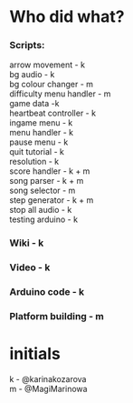 # Who did what?

### Scripts:
arrow movement - k <br>
bg audio - k <br>
bg colour changer - m <br>
difficulty menu handler - m <br>
game data -k <br>
heartbeat controller - k <br>
ingame menu - k <br>
menu handler - k <br>
pause menu - k <br>
quit tutorial - k <br>
resolution - k <br>
score handler - k + m <br>
song parser - k + m <br>
song selector - m <br>
step generator - k + m  <br>
stop all audio - k <br>
testing arduino - k <br>

### Wiki - k <br>
### Video - k <br>
### Arduino code - k  <br>

### Platform building - m  <br>


# initials
k - @karinakozarova  <br>
m - @MagiMarinowa
